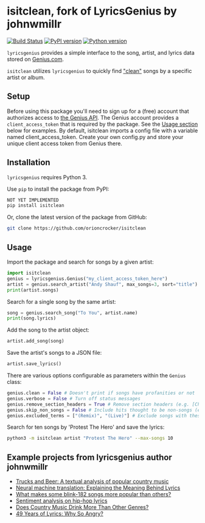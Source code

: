 # isitclean, fork of LyricsGenius by johnwmillr
[![Build Status](https://travis-ci.org/johnwmillr/LyricsGenius.svg?branch=master)](https://travis-ci.org/johnwmillr/LyricsGenius)
[![PyPI version](https://badge.fury.io/py/lyricsgenius.svg)](https://pypi.org/project/lyricsgenius/)
[![Python version](https://img.shields.io/badge/python-3.x-brightgreen.svg)](https://pypi.org/project/lyricsgenius/)

`lyricsgenius` provides a simple interface to the song, artist, and lyrics data stored on [Genius.com](https://www.genius.com).

`isitclean` utilizes `lyricsgenius` to quickly find ["clean"](https://www.fcc.gov/consumers/guides/obscene-indecent-and-profane-broadcasts) songs by a specific artist or album.

## Setup
Before using this package you'll need to sign up for a (free) account that authorizes access to [the Genius API](http://genius.com/api-clients). The Genius account provides a `client_access_token` that is required by the package. See the [Usage section](https://github.com/johnwmillr/LyricsGenius#usage) below for examples.
By default, isitclean imports a config file with a variable named client\_access\_token. Create your own config.py and store your unique client access token from Genius there.

## Installation
`lyricsgenius` requires Python 3.

Use `pip` to install the package from PyPI:

```bash
NOT YET IMPLEMENTED
pip install isitclean
```

Or, clone the latest version of the package from GitHub:

```bash
git clone https://github.com/orioncrocker/isitclean
```

## Usage
Import the package and search for songs by a given artist:

```python
import isitclean
genius = lyricsgenius.Genius("my_client_access_token_here")
artist = genius.search_artist("Andy Shauf", max_songs=3, sort="title")
print(artist.songs)
```

Search for a single song by the same artist:

```python
song = genius.search_song("To You", artist.name)
print(song.lyrics)
```

Add the song to the artist object:

```python
artist.add_song(song)
```

Save the artist's songs to a JSON file:

```python
artist.save_lyrics()
```

There are various options configurable as parameters within the `Genius` class:

```python
genius.clean = False # Doesn't print if songs have profanities or not
genius.verbose = False # Turn off status messages
genius.remove_section_headers = True # Remove section headers (e.g. [Chorus]) from lyrics when searching
genius.skip_non_songs = False # Include hits thought to be non-songs (e.g. track lists)
genius.excluded_terms = ["(Remix)", "(Live)"] # Exclude songs with these words in their title
```

Search for ten songs by 'Protest The Hero' and save the lyrics:

```bash
python3 -m isitclean artist "Protest The Hero" --max-songs 10
```

## Example projects from lyricsgenius author johnwmillr

  - [Trucks and Beer: A textual analysis of popular country music](http://www.johnwmillr.com/trucks-and-beer/)
  - [Neural machine translation: Explaining the Meaning Behind Lyrics](https://github.com/tsandefer/dsi_capstone_3)
  - [What makes some blink-182 songs more popular than others?](http://jdaytn.com/posts/download-blink-182-data/)
  - [Sentiment analysis on hip-hop lyrics](https://github.com/Hugo-Nattagh/2017-Hip-Hop)
  - [Does Country Music Drink More Than Other Genres?](https://towardsdatascience.com/does-country-music-drink-more-than-other-genres-a21db901940b)
  - [49 Years of Lyrics: Why So Angry?](https://towardsdatascience.com/49-years-of-lyrics-why-so-angry-1adf0a3fa2b4)
